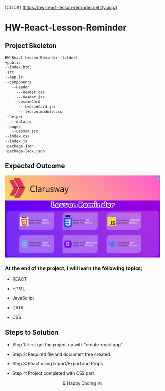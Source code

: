 [CLİCK] (https://hw-react-lesson-reminder.netlify.app/)

# HW-React-Lesson-Reminder 

## Project Skeleton 
```
HW-React-Lesson-Reminder (folder)
+public
--index.html
+src
--App.js
--components
   --Header
     ---Header.css
     ---Header.jsx
    --LessonCard
      ---LessonCard.jsx
      ---lesson.module.css
--helper
   --data.js
--pages
   --Lesson.jsx
--index.css
--index.js
+package.json
+package-lock.json
```
## Expected Outcome

![Project gif](./Ekran%20g%C3%B6r%C3%BCnt%C3%BCs%C3%BC%202023-02-15%20161830.png)


### At the end of the project, I will learn the following topics;
- REACT

- HTML 

- JavaScript

- DATA

- CSS 

## Steps to Solution

- Step 1: First get the project up with "create-react-app"

- Step 2: Required file and document tree created

- Step 3: React using Import/Export and Props

- Step 4: Project completed with CSS part




<center> ⌛ Happy Coding  ✍ </center>
